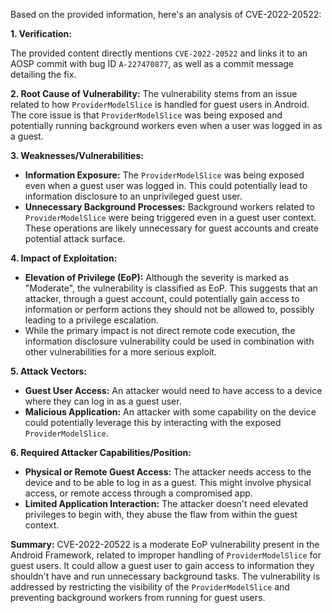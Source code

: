 Based on the provided information, here's an analysis of CVE-2022-20522:

**1. Verification:**

The provided content directly mentions `CVE-2022-20522` and links it to an AOSP commit with bug ID `A-227470877`, as well as a commit message detailing the fix.

**2. Root Cause of Vulnerability:**
The vulnerability stems from an issue related to how `ProviderModelSlice` is handled for guest users in Android. The core issue is that `ProviderModelSlice` was being exposed and potentially running background workers even when a user was logged in as a guest.

**3. Weaknesses/Vulnerabilities:**

- **Information Exposure:** The `ProviderModelSlice` was being exposed even when a guest user was logged in. This could potentially lead to information disclosure to an unprivileged guest user.
- **Unnecessary Background Processes:** Background workers related to `ProviderModelSlice` were being triggered even in a guest user context. These operations are likely unnecessary for guest accounts and create potential attack surface.

**4. Impact of Exploitation:**

- **Elevation of Privilege (EoP):** Although the severity is marked as "Moderate", the vulnerability is classified as EoP. This suggests that an attacker, through a guest account, could potentially gain access to information or perform actions they should not be allowed to, possibly leading to a privilege escalation.
- While the primary impact is not direct remote code execution, the information disclosure vulnerability could be used in combination with other vulnerabilities for a more serious exploit.

**5. Attack Vectors:**

- **Guest User Access:**  An attacker would need to have access to a device where they can log in as a guest user.
- **Malicious Application:** An attacker with some capability on the device could potentially leverage this by interacting with the exposed `ProviderModelSlice`.

**6. Required Attacker Capabilities/Position:**

- **Physical or Remote Guest Access:** The attacker needs access to the device and to be able to log in as a guest. This might involve physical access, or remote access through a compromised app.
- **Limited Application Interaction:** The attacker doesn't need elevated privileges to begin with, they abuse the flaw from within the guest context.

**Summary:**
CVE-2022-20522 is a moderate EoP vulnerability present in the Android Framework, related to improper handling of `ProviderModelSlice` for guest users. It could allow a guest user to gain access to information they shouldn't have and run unnecessary background tasks. The vulnerability is addressed by restricting the visibility of the `ProviderModelSlice` and preventing background workers from running for guest users.